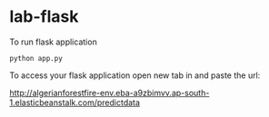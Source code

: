 # lab-flask

<!-- ![image](https://user-images.githubusercontent.com/115451707/196919992-edcfea8b-e3f6-4f35-9398-43be66b5622d.png) -->


To run flask application 

```
python app.py
```


To access your flask application open new tab in and paste the url:

http://algerianforestfire-env.eba-a9zbimvv.ap-south-1.elasticbeanstalk.com/predictdata
